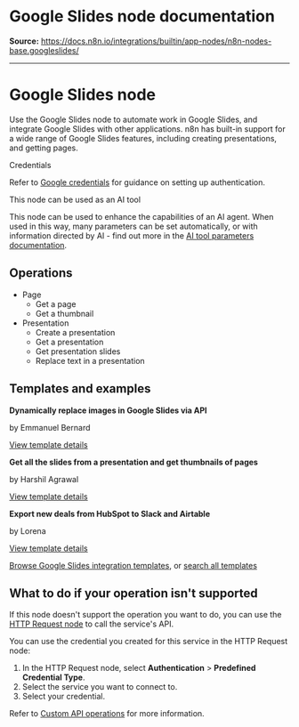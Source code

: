 # Google Slides node documentation

**Source:** https://docs.n8n.io/integrations/builtin/app-nodes/n8n-nodes-base.googleslides/

---

# Google Slides node

Use the Google Slides node to automate work in Google Slides, and integrate Google Slides with other applications. n8n has built-in support for a wide range of Google Slides features, including creating presentations, and getting pages.

Credentials

Refer to [Google credentials](../../credentials/google/) for guidance on setting up authentication.

This node can be used as an AI tool

This node can be used to enhance the capabilities of an AI agent. When used in this way, many parameters can be set automatically, or with information directed by AI - find out more in the [AI tool parameters documentation](../../../../advanced-ai/examples/using-the-fromai-function/).

## Operations

- Page
  - Get a page
  - Get a thumbnail
- Presentation
  - Create a presentation
  - Get a presentation
  - Get presentation slides
  - Replace text in a presentation

## Templates and examples

**Dynamically replace images in Google Slides via API**

by Emmanuel Bernard

[View template details](https://n8n.io/workflows/2244-dynamically-replace-images-in-google-slides-via-api/)

**Get all the slides from a presentation and get thumbnails of pages**

by Harshil Agrawal

[View template details](https://n8n.io/workflows/1035-get-all-the-slides-from-a-presentation-and-get-thumbnails-of-pages/)

**Export new deals from HubSpot to Slack and Airtable**

by Lorena

[View template details](https://n8n.io/workflows/1225-export-new-deals-from-hubspot-to-slack-and-airtable/)

[Browse Google Slides integration templates](https://n8n.io/integrations/google-slides/), or [search all templates](https://n8n.io/workflows/)

## What to do if your operation isn't supported

If this node doesn't support the operation you want to do, you can use the [HTTP Request node](../../core-nodes/n8n-nodes-base.httprequest/) to call the service's API.

You can use the credential you created for this service in the HTTP Request node:

1. In the HTTP Request node, select **Authentication** > **Predefined Credential Type**.
2. Select the service you want to connect to.
3. Select your credential.

Refer to [Custom API operations](../../../custom-operations/) for more information.
